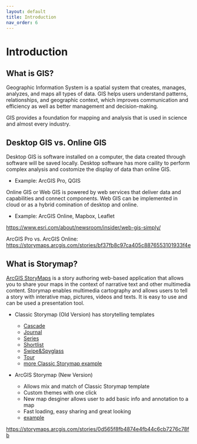 ```yaml
---
layout: default
title: Introduction
nav_order: 6
---
```

# Introduction

## What is GIS?

Geographic Information System is a spatial system that creates, manages, analyzes, and maps all types of data. GIS helps users understand patterns, relationships, and geographic context, which improves communication and efficiency as well as better management and decision-making.

GIS provides a foundation for mapping and analysis that is used in science and almost every industry.

## Desktop GIS vs. Online GIS

Desktop GIS is software installed on a computer, the data created through software will be saved locally. Desktop software has more caility to perform complex analysis and costomize the display of data than online GIS.

- Example: ArcGIS Pro, QGIS

Online GIS or Web GIS is powered by web services that deliver data and capabilities and connect components. Web GIS can be implemented in cloud or as a hybrid comination of desktop and online.

- Example: ArcGIS Online, Mapbox, Leaflet

<https://www.esri.com/about/newsroom/insider/web-gis-simply/>

ArcGIS Pro vs. ArcGIS Online: <https://storymaps.arcgis.com/stories/bf37fb8c97ca405c8876553101933f4e>


## What is Storymap?

[ArcGIS StoryMaps](https://doc.arcgis.com/en/arcgis-storymaps/get-started/what-is-arcgis-storymaps.htm) is a story authoring web-based application that allows you to share your maps in the context of narrative text and other multimedia content. Storymap enables multimedia cartography and allows users to tell a story with interative map, pictures, videos and texts. It is easy to use and can be used a presentation tool.


- Classic Storymap (Old Version) has storytelling templates
    - [Cascade](https://www.loc.gov/ghe/cascade/index.html?appid=2ac5e96246b442afa419a6c6842b1eae)
    - [Journal](https://apl.maps.arcgis.com/apps/MapJournal/index.html?appid=551cd1e6ae634234b5eb0f1e1ed9a02f)
    - [Series](https://wildfarmalliance.maps.arcgis.com/apps/MapSeries/index.html?appid=48771766bcf94e34b5fb19ca9e925a27)
    - [Shortlist](https://moncton.maps.arcgis.com/apps/Shortlist/index.html?appid=0dcea4990e3e424e936d7d459526f12f)
    - [Swipe&Spyglass](https://disasterresponse.maps.arcgis.com/apps/StorytellingSwipe/index.html?appid=30d087f4262c4fd0a2cbf37c6118cf1b)
    - [Tour](https://orl.maps.arcgis.com/apps/MapJournal/index.html?appid=fbaa6ab2b5f645ae99595ee13fbe490d)
    - [more Classic Storymap example](https://storymaps-classic.arcgis.com/en/gallery/#s=0&md=storymaps-apps:map-tour)

- ArcGIS Storymap (New Version) 
    - Allows mix and match of Classic Storymap template
    - Custom themes with one click
    - New map desginer allows user to add basic info and annotation to a map
    - Fast loading, easy sharing and great looking
    - [example](https://doc.arcgis.com/en/arcgis-storymaps/gallery/)
    

<https://storymaps.arcgis.com/stories/0d565f8fb4874e4fb44c6cb7276c78fb>



